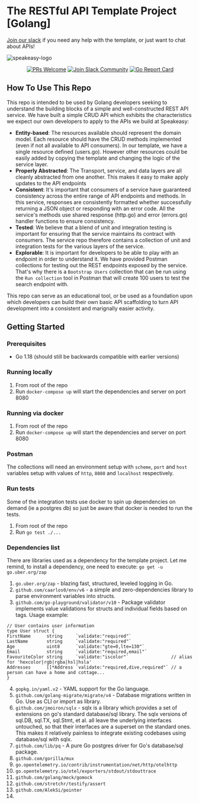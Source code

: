 # The RESTful API Template Project [Golang]

[Join our slack](https://speakeasy-dev.slack.com/archives/C03QVDNMCMT) if you need any help with the template, or just want to chat about APIs!

![speakeasy-logo](https://user-images.githubusercontent.com/6267663/180816984-254daaec-a8e3-4c47-ac11-6c6d52a5e390.png)

<p align="center">
  <a href='http://makeapullrequest.com'><img alt='PRs Welcome' src='https://img.shields.io/badge/PRs-welcome-brightgreen.svg?style=shields'/></a>
  <a href='https://join.slack.com/t/speakeasy-dev/shared_invite/zt-1df0lalk5-HCAlpcQiqPw8vGukQWhexw'><img alt="Join Slack Community" src="https://img.shields.io/badge/slack%20community-join-blue"/></a>
  <a href='https://goreportcard.com/report/github.com/speakeasy-api/rest-template-go'><img alt='Go Report Card' src='https://img.shields.io/badge/go%20report-A+-brightgreen.svg?style=flat'/></a>
</p>


## How To Use This Repo

This repo is intended to be used by Golang developers seeking to understand the building blocks of a simple and well-constructed REST API service. We have built a simple CRUD API which exhibits the characteristics we expect our own developers to apply to the APIs we build at Speakeasy:

- **Entity-based**: The resources available should represent the domain model. Each resource should have the CRUD methods implemented (even if not all available to API consumers). In our template, we have a single resource defined (users.go). However other resources could be easily added by copying the template and changing the logic of the service layer.
- **Properly Abstracted**: The Transport, service, and data layers are all cleanly abstracted from one another. This makes it easy to make apply updates to the API endpoints
- **Consistent**: It's important that consumers of a service have guaranteed consistency across the entire range of API endpoints and methods. In this service, responses are consistently formatted whether successfully returning a JSON object or responding with an error code. All the service's methods use shared response (http.go) and error (errors.go) handler functions to ensure consistency.
- **Tested**: We believe that a blend of unit and integration testing is important for ensuring that the service maintains its contract with consumers. The service repo therefore contains a collection of unit and integration tests for the various layers of the service.
- **Explorable**: It is important for developers to be able to play with an endpoint in order to understand it. We have provided Postman collections for testing out the REST endpoints exposed by the service. That's why there is a `Bootstrap Users` collection that can be run using the `Run collection` tool in Postman that will create 100 users to test the search endpoint with.

This repo can serve as an educational tool, or be used as a foundation upon which developers can build their own basic API scaffolding to turn API development into a consistent and marignally easier activity.

## Getting Started

### Prerequisites

- Go 1.18 (should still be backwards compatible with earlier versions)

### Running locally

1. From root of the repo
2. Run `docker-compose up` will start the dependencies and server on port 8080

### Running via docker

1. From root of the repo
2. Run `docker-compose up` will start the dependencies and server on port 8080

### Postman

The collections will need an environment setup with `scheme`, `port` and `host` variables setup with values of `http`, `8080` and `localhost` respectively.

### Run tests

Some of the integration tests use docker to spin up dependencies on demand (ie a postgres db) so just be aware that docker is needed to run the tests.

1. From root of the repo
2. Run `go test ./...`
### Dependencies list

There are libraries used as a dependency for the template project.
Let me remind, to install a dependency, one need to execute:
`go get -u go.uber.org/zap`

1. `go.uber.org/zap` - blazing fast, structured, leveled logging in Go.
2. `github.com/caarlos0/env/v6` - a simple and zero-dependencies library to parse environment variables into structs.
3. `github.com/go-playground/validator/v10` - Package validator implements value validations for structs and individual fields based on tags.
Usage example:
```
// User contains user information
type User struct {
FirstName      string     `validate:"required"`
LastName       string     `validate:"required"`
Age            uint8      `validate:"gte=0,lte=130"`
Email          string     `validate:"required,email"`
FavouriteColor string     `validate:"iscolor"`                // alias for 'hexcolor|rgb|rgba|hsl|hsla'
Addresses      []*Address `validate:"required,dive,required"` // a person can have a home and cottage...
}
```
4. `gopkg.in/yaml.v2` - YAML support for the Go language.
5. `github.com/golang-migrate/migrate/v4` - Database migrations written in Go. Use as CLI or import as library.
6. `github.com/jmoiron/sqlx` - sqlx is a library which provides a set of extensions on go's standard database/sql library. The sqlx versions of sql.DB, sql.TX, sql.Stmt, et al. all leave the underlying interfaces untouched, so that their interfaces are a superset on the standard ones. This makes it relatively painless to integrate existing codebases using database/sql with sqlx.
7. `github.com/lib/pq` - A pure Go postgres driver for Go's database/sql package.
8. `github.com/gorilla/mux`
9. `go.opentelemetry.io/contrib/instrumentation/net/http/otelhttp`
10. `go.opentelemetry.io/otel/exporters/stdout/stdouttrace`
11. `github.com/golang/mock/gomock`
12. `github.com/stretchr/testify/assert`
13. `github.com/AlekSi/pointer`
14. 